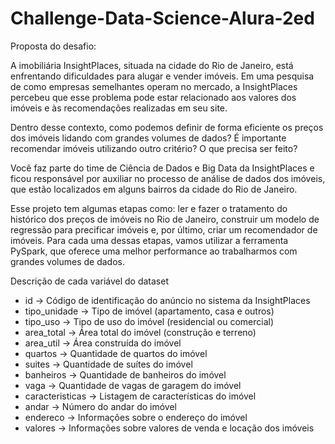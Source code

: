 # Challenge-Data-Science-Alura-2ed
Proposta do desafio:

A imobiliária InsightPlaces, situada na cidade do Rio de Janeiro, está enfrentando dificuldades para alugar e vender imóveis. Em uma pesquisa de como empresas semelhantes operam no mercado, a InsightPlaces percebeu que esse problema pode estar relacionado aos valores dos imóveis e às recomendações realizadas em seu site.

Dentro desse contexto, como podemos definir de forma eficiente os preços dos imóveis lidando com grandes volumes de dados? É importante recomendar imóveis utilizando outro critério? O que precisa ser feito?

Você faz parte do time de Ciência de Dados e Big Data da InsightPlaces e ficou responsável por auxiliar no processo de análise de dados dos imóveis, que estão localizados em alguns bairros da cidade do Rio de Janeiro.

Esse projeto tem algumas etapas como: ler e fazer o tratamento do histórico dos preços de imóveis no Rio de Janeiro, construir um modelo de regressão para precificar imóveis e, por último, criar um recomendador de imóveis. Para cada uma dessas etapas, vamos utilizar a ferramenta PySpark, que oferece uma melhor performance ao trabalharmos com grandes volumes de dados.

Descrição de cada variável do dataset
*   id ->	Código de identificação do anúncio no sistema da InsightPlaces
*   tipo_unidade ->	Tipo de imóvel (apartamento, casa e outros)
*   tipo_uso ->	Tipo de uso do imóvel (residencial ou comercial)
*   area_total ->	Área total do imóvel (construção e terreno)
*   area_util ->	Área construída do imóvel
*   quartos ->	Quantidade de quartos do imóvel
*   suites ->	Quantidade de suítes do imóvel
*   banheiros ->	Quantidade de banheiros do imóvel
*   vaga ->	Quantidade de vagas de garagem do imóvel
*   caracteristicas ->	Listagem de características do imóvel
*   andar ->	Número do andar do imóvel
*   endereco ->	Informações sobre o endereço do imóvel
*   valores ->	Informações sobre valores de venda e locação dos imóveis
